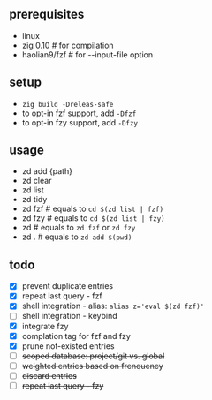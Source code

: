 ## prerequisites
* linux
* zig 0.10     # for compilation
* haolian9/fzf # for --input-file option

## setup
* `zig build -Dreleas-safe`
* to opt-in fzf support, add `-Dfzf`
* to opt-in fzy support, add `-Dfzy`

## usage
* zd add {path}
* zd clear
* zd list
* zd tidy
* zd fzf        # equals to `cd $(zd list | fzf)`
* zd fzy        # equals to `cd $(zd list | fzy)`
* zd            # equals to `zd fzf` or `zd fzy`
* zd .          # equals to `zd add $(pwd)`

## todo
* [x] prevent duplicate entries
* [x] repeat last query - fzf
* [x] shell integration - alias: `alias z='eval $(zd fzf)'`
* [ ] shell integration - keybind
* [x] integrate fzy
* [x] complation tag for fzf and fzy
* [x] prune not-existed entries
* [ ] ~~scoped database: project/git vs. global~~
* [ ] ~~weighted entries based on frenquency~~
* [ ] ~~discard entries~~
* [ ] ~~repeat last query - fzy~~
